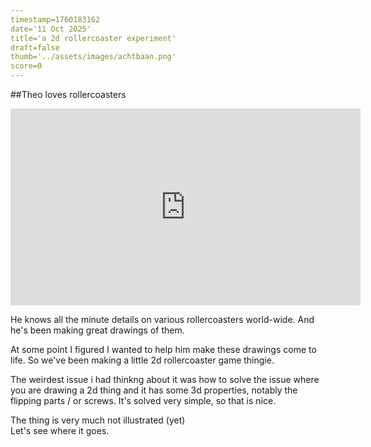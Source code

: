```yaml
---
timestamp=1760183162
date='11 Oct 2025'
title='a 2d rollercoaster experiment'
draft=false
thumb='../assets/images/achtbaan.png'
score=0
---
```



##Theo loves rollercoasters

<iframe width="560" height="315" src="https://www.youtube.com/embed/qAwHNiUHVbQ?si=cllYAbRxVVD-nu6Y" title="YouTube video player" frameborder="0" allow="accelerometer; autoplay; clipboard-write; encrypted-media; gyroscope; picture-in-picture; web-share" referrerpolicy="strict-origin-when-cross-origin" allowfullscreen></iframe>

He knows all the minute details on various rollercoasters world-wide.
And he's been making great drawings of them.   

At some point I figured I wanted to help him make these drawings come to life.
So we've been making a little 2d rollercoaster game thingie. 

The weirdest issue i had thinkng about it was how to solve the issue where you are drawing a 2d thing and it has some 3d properties, notably the flipping parts / or screws. 
It's solved very simple, so that is nice.

The thing is very much not illustrated (yet)  
Let's see where it goes.
